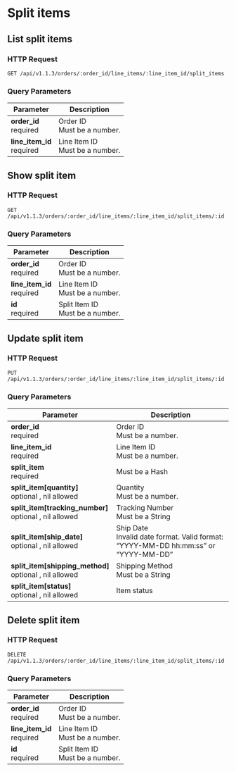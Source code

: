 #  Split items

## List split items

### HTTP Request

`GET /api/v1.1.3/orders/:order_id/line_items/:line_item_id/split_items`

### Query Parameters

Parameter | Description
--------- | -----------
<div><strong>order_id </strong></div><div> required </div> | <div>Order ID</div><div> Must be a number. </div>
<div><strong>line_item_id </strong></div><div> required </div> | <div>Line Item ID</div><div> Must be a number. </div>


## Show split item

### HTTP Request

`GET /api/v1.1.3/orders/:order_id/line_items/:line_item_id/split_items/:id`

### Query Parameters

Parameter | Description
--------- | -----------
<div><strong>order_id </strong></div><div> required </div> | <div>Order ID</div><div> Must be a number. </div>
<div><strong>line_item_id </strong></div><div> required </div> | <div>Line Item ID</div><div> Must be a number. </div>
<div><strong>id </strong></div><div> required </div> | <div>Split Item ID</div><div> Must be a number. </div>


## Update split item

### HTTP Request

`PUT /api/v1.1.3/orders/:order_id/line_items/:line_item_id/split_items/:id`

### Query Parameters

Parameter | Description
--------- | -----------
<div><strong>order_id </strong></div><div> required </div> | <div>Order ID</div><div> Must be a number. </div>
<div><strong>line_item_id </strong></div><div> required </div> | <div>Line Item ID</div><div> Must be a number. </div>
<div><strong>split_item </strong></div><div> required </div> | <div> Must be a Hash </div>
<div><strong>split_item[quantity] </strong></div><div> optional , nil allowed </div> | <div>Quantity</div><div> Must be a number. </div>
<div><strong>split_item[tracking_number] </strong></div><div> optional , nil allowed </div> | <div>Tracking Number</div><div> Must be a String </div>
<div><strong>split_item[ship_date] </strong></div><div> optional , nil allowed </div> | <div>Ship Date</div><div> Invalid date format. Valid format: “YYYY-MM-DD hh:mm:ss” or “YYYY-MM-DD” </div>
<div><strong>split_item[shipping_method] </strong></div><div> optional , nil allowed </div> | <div>Shipping Method</div><div> Must be a String </div>
<div><strong>split_item[status] </strong></div><div> optional , nil allowed </div> | <div>Item status</div>


## Delete split item

### HTTP Request

`DELETE /api/v1.1.3/orders/:order_id/line_items/:line_item_id/split_items/:id`

### Query Parameters

Parameter | Description
--------- | -----------
<div><strong>order_id </strong></div><div> required </div> | <div>Order ID</div><div> Must be a number. </div>
<div><strong>line_item_id </strong></div><div> required </div> | <div>Line Item ID</div><div> Must be a number. </div>
<div><strong>id </strong></div><div> required </div> | <div>Split Item ID</div><div> Must be a number. </div>


